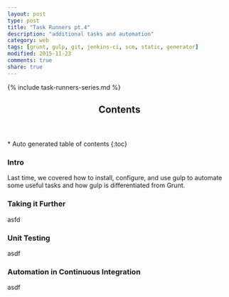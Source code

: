 ```yaml
---
layout: post
type: post
title: "Task Runners pt.4"
description: "additional tasks and automation"
category: web
tags: [grunt, gulp, git, jenkins-ci, scm, static, generator]
modified: 2015-11-23
comments: true
share: true
---
```


{% include task-runners-series.md %}

<!-- auto-magic TOC! -->
<section>
  <header data-toggle="tooltip" title="it's dangerous to go alone, take this">
    <h2>Contents</h2>
  </header>
<div id="drawer" markdown="1">
*  Auto generated table of contents
{:toc}
</div>
</section>

### Intro
Last time, we covered how to install, configure, and use gulp to automate some useful tasks and how gulp is differentiated from Grunt.

### Taking it Further
asfd

### Unit Testing
asdf

### Automation in Continuous Integration
asdf